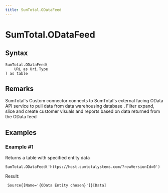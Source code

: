 ```yaml
---
title: SumTotal.ODataFeed
---
```


# SumTotal.ODataFeed



## Syntax

```powerquery
SumTotal.ODataFeed(
    URL as Uri.Type
) as table
```


## Remarks

SumTotal's Custom connector connects to SumTotal's external facing OData API service to pull data from data warehousing database . Filter expand, slice and create customer visuals and reports based on data returned from the OData feed


## Examples

### Example #1 
Returns a table with specified entity data
```powerquery
SumTotal.ODataFeed('https://host.sumtotalystems.com/?rowVersionId=0')
```

Result: 
```powerquery
 Source{[Name='{OData Entity chosen}']}[Data]
```



